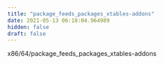 ```yaml
---
title: "package_feeds_packages_xtables-addons"
date: 2021-05-13 06:18:04.964989
hidden: false
draft: false
---
```


x86/64/package_feeds_packages_xtables-addons

